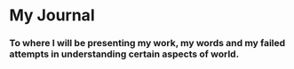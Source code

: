 # My Journal 

### To where I will be presenting my work, my words and my failed attempts in understanding certain aspects of world.
